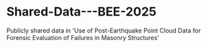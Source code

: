 # Shared-Data---BEE-2025
Publicly shared data in 'Use of Post-Earthquake Point Cloud Data for Forensic Evaluation of Failures in Masonry Structures'
